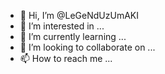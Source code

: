 - 👋 Hi, I’m @LeGeNdUzUmAKI
- 👀 I’m interested in ...
- 🌱 I’m currently learning ...
- 💞️ I’m looking to collaborate on ...
- 📫 How to reach me ...

<!---
LeGeNdUzUmAKI/LeGeNdUzUmAKI is a ✨ special ✨ repository because its `README.md` (this file) appears on your GitHub profile.
You can click the Preview link to take a look at your changes.
--->
